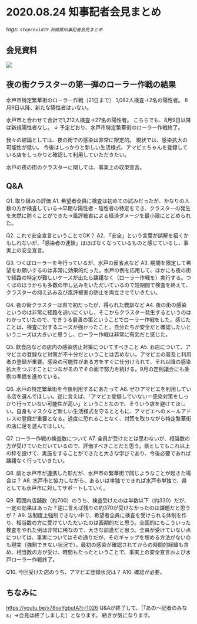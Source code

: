 # 2020.08.24 知事記者会見まとめ
###### tags: `stopcovid19` `茨城県知事記者会見まとめ`

## 会見資料
![](https://i.imgur.com/nXaLq3G.png)


## 夜の街クラスターの第一弾のローラー作戦の結果

水戸市特定繁華街のローラー作戦（21日まで）
1,082人検査→2名の陽性者。
8月9日以降、新たな陽性者はいない。

水戸市と合わせて合計で1,212人検査→27名の陽性者。
こちらでも、8月9日以降は新規陽性者なし。
↓
予定どおり、水戸市特定繁華街のローラー作戦終了。


我々の結論としては、夜の街での感染は非常に限定的。
現状では、感染拡大の可能性が低い。
今後はしっかりと新しい生活様式、アマビエちゃんを登録している店をしっかりと確認して利用していただきたい。

水戸の夜の街のクラスターに関しては、事実上の収束宣言。

## Q&A

Q1. 取り組みの評価
A1. 希望者全員に検査は初めての試みだったが、かなりの人数の方が検査している→早期な陽性者・陰性者の特定をでき、クラスターの発生を未然に防ぐことができた→風評被害による経済ダメージを最小限にとどめられた。

Q2. これで安全宣言ということでOK？
A2. 「安全」という言葉が誤解を招くかもしれないが、「感染者の連鎖」はほぼなくなっているものと感じているし、事実上の安全宣言。

Q3. つくばローラーを今行っているが、水戸の反省点など
A3. 期間を限定して希望をお願いするのは非常に効果的だった。水戸の例を応用して、ほかにも夜の街で経路の特定が難しいケースが出たら躊躇なく（ローラー作戦を）実行する。つくばのほうからも多数の申し込みをいただいているので短期間で検査を終えて、クラスターの抑え込み及び風評被害の防止を両立させていきたい。

Q4. 夜の街クラスターは県で初だったが、得られた教訓など
A4. 夜の街の感染というのは非常に経路を追いにくいし、そこからクラスター発生するというのはわかっていたので、できうる最善の策ということでローラー作戦をした。感じたことは、検査に対するニーズが強かったこと。自分たちが安全だと確認したいというニーズは大きいと思うし、ローラー作戦は非常に有効だと感じた。

Q5. 飲食店などの店内の感染防止対策についてすべきこと
A5. お店について、アマビエの登録など対策が不十分だということは否めない。アマビエの普及と利用者の登録が重要。感染の可能性がある方をすぐに仕分けられて、それ以降の感染拡大をつぶすことにつながるのでその面で努力を続ける。9月の定例議会にも条例の準備を進めている。

Q6. 水戸の特定繁華街を今後利用するにあたって
A6. ぜひアマビエを利用している店を選んでほしい。逆に言えば、「アマビエ登録していない＝感染対策をしっかり行っていない可能性が高い」ということなので、そういう店を避けてほしい。自身もマスクなど新しい生活様式を守るとともに、アマビエへのメールアドレスの登録が重要となる。過度に恐れることなく、対策を取りながら特定繁華街の店に足を運んでほしい。

Q7. ローラー作戦の検査数について
A7. 全員が受けたとは思わないが、相当数の方が受けていただいているので、評価すべきことだと思う。県としてもこれ以上の枠を設けて、実施をすることができたと大きな学びであり、今後必要であれば躊躇なく行っていきたい。

Q8. 県と水戸市が連携した形だが、水戸市の繁華街で同じようなことが起きた場合は？
A8. 水戸市と協力しながら、あるいは単独でできれば水戸市単独で、県としても水戸市に対してサポートしていく。

Q9. 範囲内店舗数（約700）のうち、検査受けたのは半数以下（約330）だが、一定の効果はあった？逆に言えば残りの約370が受けなかったのは課題だと思うが？
A9. 法制度上強制できない中で、希望者全員に検査を受けられる体制を作り、相当数の方に受けていただいたのは画期的だと思う。全国的にもこういった検査をやれた例は非常に稀なので、大きな前進だと思う。全員が受けていない点については、事実についてはその通りだが、そのギャップを埋める方法がないのも現実（強制できない状況で）。最初の感染が確認されてからの時間的経緯も含め、相当数の方が受け、時間もたったということで、事実上の安全宣言および水戸ローラー作戦終了。

Q10. 今回受けた店のうち、アマビエ登録状況は？
A10. 確認が必要。


## ちなみに

https://youtu.be/x78ovYgbutA?t=1026
Q&Aが終了して、［「あの～記者のみなs」→会見は終了しました］となります。
続きが気になります。